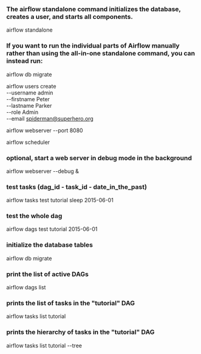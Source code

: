 ### The airflow standalone command initializes the database, creates a user, and starts all components.
airflow standalone

### If you want to run the individual parts of Airflow manually rather than using the all-in-one standalone command, you can instead run:
airflow db migrate

airflow users create \
    --username admin \
    --firstname Peter \
    --lastname Parker \
    --role Admin \
    --email spiderman@superhero.org

airflow webserver --port 8080

airflow scheduler

### optional, start a web server in debug mode in the background
airflow webserver --debug &

### test tasks (dag_id - task_id - date_in_the_past)
airflow tasks test tutorial sleep 2015-06-01

### test the whole dag
airflow dags test tutorial 2015-06-01

### initialize the database tables
airflow db migrate

### print the list of active DAGs
airflow dags list

### prints the list of tasks in the "tutorial" DAG
airflow tasks list tutorial

### prints the hierarchy of tasks in the "tutorial" DAG
airflow tasks list tutorial --tree